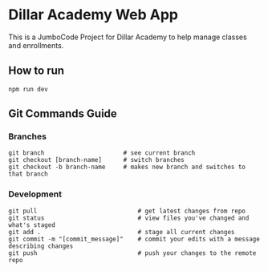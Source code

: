 # Dillar Academy Web App

This is a JumboCode Project for Dillar Academy to help manage classes and enrollments.

## How to run

```
npm run dev
```

## Git Commands Guide

### Branches

```
git branch                      # see current branch
git checkout [branch-name]      # switch branches
git checkout -b branch-name     # makes new branch and switches to that branch
```

### Development

```
git pull                            # get latest changes from repo
git status                          # view files you've changed and what's staged
git add .                           # stage all current changes
git commit -m "[commit_message]"    # commit your edits with a message describing changes
git push                            # push your changes to the remote repo
```